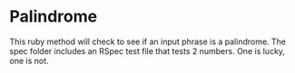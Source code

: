 Palindrome
==========
This ruby method will check to see if an input phrase is a palindrome. The spec folder includes an RSpec test file that tests 2 numbers. One is lucky, one is not.
